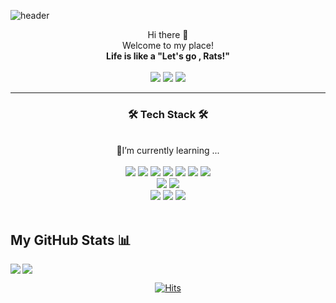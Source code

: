 
![header](https://capsule-render.vercel.app/api?type=waving&color=auto&height=300&section=header&text=lets%20go%20rats&fontSize=90)


<div align='center'>
	Hi there 👋  <br>
	Welcome to my place! <br>
	<b>Life is like a "Let's go , Rats!"</b> <br>
</div>

<br>

<div align='center'>
<img src="https://img.shields.io/badge/a01030659322@gmail.com-EA4335?style=flat-square&logo=Gmail&logoColor=white"/></a>
<img src="https://img.shields.io/badge/Jeong Yeob (Owen) Kim-0A66C2?style=flat-square&logo=Linkedin&logoColor=white"/></a>
<a href="https://www.instagram.com/letzgorats/" target="_blank"><img src="https://img.shields.io/badge/letzgorats-E4405F?style=flat-square&logo=Instagram&logoColor=white"/></a>
</div>

<hr>
<div align='center'>
<h3>🛠 Tech Stack 🛠</h3>
</div>						

<!-- <a href="버튼을 눌렀을 때 이동할 링크" target="_blank"><img src="https://img.shields.io/badge/뱃지레이블-배경색?style=뱃지모양&logo=로고&logoColor=로고색상"/></a> -->

<div align='center'>
	<br>
	🌱I’m currently learning ...
	<br>
	<br>
	<img src="https://img.shields.io/badge/Python-3776AB?style=flat-square&logo=Python&logoColor=white"/>
	<img src="https://img.shields.io/badge/Java-007396?style=flat-square&logo=Java&logoColor=white"/>
	<img src="https://img.shields.io/badge/HTML5-E34F26?style=flat-square&logo=HTML5&logoColor=white"/>
	<img src="https://img.shields.io/badge/CSS3-1572B6?style=flat-square&logo=CSS3&logoColor=white"/>
	<img src="https://img.shields.io/badge/JavaScript-F7DF1E?style=flat-square&logo=JavaScript&logoColor=white"/>
	<img src="https://img.shields.io/badge/C-A8B9CC?style=flat-square&logo=C&logoColor=white"/>
	<img src="https://img.shields.io/badge/C++-00599C?style=flat-square&logo=C++&logoColor=white"/>
	<br>
	<img src="https://img.shields.io/badge/Android%20Studio-3DDC84?style=flat-square&logo=Android%20Studio&logoColor=white"/>
	<img src="https://img.shields.io/badge/Firebase-FFCA28?style=flat-square&logo=Firebase&logoColor=white"/>
	<br>
 	<img src="https://img.shields.io/badge/Django-092E20?style=flat-square&logo=Django&logoColor=white"/>
  	<img src="https://img.shields.io/badge/AWS-232F3E?style=flat-square&logo=Amazon Aws&logoColor=white"/>	
	<img src="https://img.shields.io/badge/Swift-F05138?style=flat-square&logo=Swift&logoColor=white"/>
 	

</div>
<br>

## My GitHub Stats 📊
<a href="https://github.com/anuraghazra/github-readme-stats">
  <img align="left" src="https://github-readme-stats.vercel.app/api?username=letzgorats&count_private=true&show_icons=true&theme=radical" />
</a>
<a href="https://github.com/anuraghazra/convoychat">
  <img align="center" src="https://github-readme-stats.vercel.app/api/top-langs/?username=letzgorats" />
</a>

	
<div align=center>
 
  [![Hits](https://hits.seeyoufarm.com/api/count/incr/badge.svg?url=https%3A%2F%2Fgithub.com%2Fletzgorats&count_bg=%2379C83D&title_bg=%23555555&icon=&icon_color=%23E7E7E7&title=hits&edge_flat=false)](https://hits.seeyoufarm.com)
	
</div>
	
	




<!--
**letzgorats/letzgorats** is a ✨ _special_ ✨ repository because its `README.md` (this file) appears on your GitHub profile.

Here are some ideas to get you started:

<img src="https://img.shields.io/badge/JavaScript-F7DF1E?style=flat-square&logo=JavaScript&logoColor=white"/>


- 🔭 I’m currently working on ...
- 
- 👯 I’m looking to collaborate on ...
- 🤔 I’m looking for help with ...
- 💬 Ask me about ...
- 📫 How to reach me: ...
- 😄 Pronouns: ...
- ⚡ Fun fact: ...
-->
